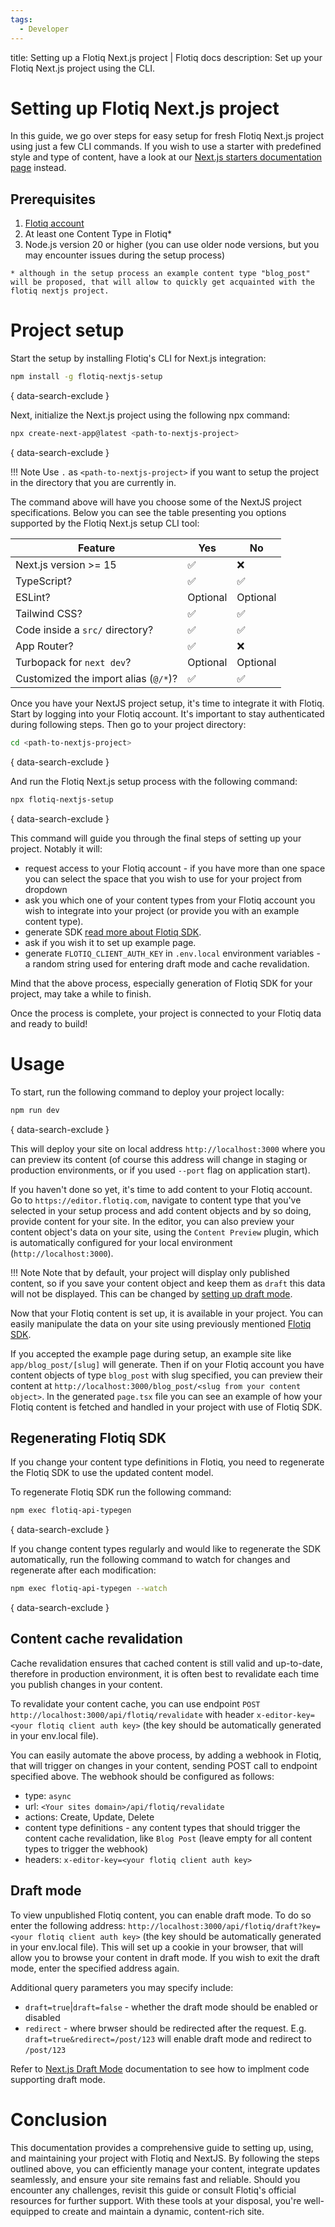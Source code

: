 ```yaml
---
tags:
  - Developer
---
```


title: Setting up a Flotiq Next.js project | Flotiq docs
description: Set up your Flotiq Next.js project using the CLI.

# Setting up Flotiq Next.js project

In this guide, we go over steps for easy setup for fresh Flotiq Next.js project using just a few CLI commands. If you wish to use a starter with predefined style and type of content, have a look at our [Next.js starters documentation page](/docs/Universe/nextjs/nextjs-starters/) instead.

## Prerequisites

1. [Flotiq account](https://editor.flotiq.com)
2. At least one Content Type in Flotiq*
3. Node.js version 20 or higher (you can use older node versions, but you may encounter issues during the setup process)

`* although in the setup process an example content type "blog_post" will be proposed, that will allow to quickly get acquainted with the flotiq nextjs project.`

# Project setup

Start the setup by installing Flotiq's CLI for Next.js integration:

```bash
npm install -g flotiq-nextjs-setup
```
{ data-search-exclude }

Next, initialize the Next.js project using the following npx command:

```bash
npx create-next-app@latest <path-to-nextjs-project>
```
{ data-search-exclude }

!!! Note
    Use `.` as `<path-to-nextjs-project>` if you want to setup the project in the directory that you are currently in.

The command above will have you choose some of the NextJS project specifications. Below you can see the table presenting you options supported by the Flotiq Next.js setup CLI tool:

| Feature                                  | Yes | No  |
|------------------------------------------|-----|-----|
| Next.js version >= 15                    | ✅  | ❌  |
| TypeScript?                              | ✅  | ✅  |
| ESLint?                                  | Optional | Optional |
| Tailwind CSS?                            | ✅  | ✅  |
| Code inside a `src/` directory?          | ✅  | ✅  |
| App Router?                              | ✅  | ❌  |
| Turbopack for `next dev`?                | Optional | Optional |
| Customized the import alias (`@/*`)?     | ✅  | ✅  |

Once you have your NextJS project setup, it's time to integrate it with Flotiq. Start by logging into your Flotiq account. It's important to stay authenticated during following steps. Then go to your project directory:

```bash
cd <path-to-nextjs-project>
```
{ data-search-exclude }

And run the Flotiq Next.js setup process with the following command:

```bash
npx flotiq-nextjs-setup
```
{ data-search-exclude }

This command will guide you through the final steps of setting up your project. Notably it will:

* request access to your Flotiq account - if you have more than one space you can select the space that you wish to use for your project from dropdown
* ask you which one of your content types from your Flotiq account you wish to integrate into your project (or provide you with an example content type).
* generate SDK [read more about Flotiq SDK](/docs/API/generate-package/sdk-nodejs/).
* ask if you wish it to set up example page.
* generate `FLOTIQ_CLIENT_AUTH_KEY` in `.env.local` environment variables - a random string used for entering draft mode and cache revalidation.

Mind that the above process, especially generation of Flotiq SDK for your project, may take a while to finish.

Once the process is complete, your project is connected to your Flotiq data and ready to build!

# Usage

To start, run the following command to deploy your project locally:

```bash
npm run dev
```
{ data-search-exclude }

This will deploy your site on local address `http://localhost:3000` where you can preview its content (of course this address will change in staging or production environments, or if you used `--port` flag on application start).

If you haven't done so yet, it's time to add content to your Flotiq account. Go to `https://editor.flotiq.com`, navigate to content type that you've selected in your setup process and add content objects and by so doing, provide content for your site. In the editor, you can also preview your content object's data on your site, using the `Content Preview` plugin, which is automatically configured for your local environment (`http://localhost:3000`).

!!! Note
    Note that by default, your project will display only published content, so if you save your content object and keep them as `draft` this data will not be displayed.
    This can be changed by [setting up draft mode](#draft-mode).

Now that your Flotiq content is set up, it is available in your project. You can easily manipulate the data on your site using previously mentioned [Flotiq SDK](/docs/API/generate-package/sdk-nodejs/).

If you accepted the example page during setup, an example site like `app/blog_post/[slug]` will generate. Then if on your Flotiq account you have content objects of type `blog_post` with slug specified, you can preview their content at `http://localhost:3000/blog_post/<slug from your content object>`. In the generated `page.tsx` file you can see an example of how your Flotiq content is fetched and handled in your project with use of Flotiq SDK.

## Regenerating Flotiq SDK

If you change your content type definitions in Flotiq, you need to regenerate the Flotiq SDK to use the updated content model.

To regenerate Flotiq SDK run the following command:

```bash
npm exec flotiq-api-typegen
```
{ data-search-exclude }

If you change content types regularly and would like to regenerate the SDK automatically, run the following command to watch for changes and regenerate after each modification:

```bash
npm exec flotiq-api-typegen --watch
```
{ data-search-exclude }

## Content cache revalidation

Cache revalidation ensures that cached content is still valid and up-to-date, therefore in production environment, it is often best to revalidate each time you publish changes in your content.

To revalidate your content cache, you can use endpoint `POST http://localhost:3000/api/flotiq/revalidate` with header `x-editor-key=<your flotiq client auth key>` (the key should be automatically generated in your env.local file).

You can easily automate the above process, by adding a webhook in Flotiq, that will trigger on changes in your content, sending POST call to endpoint specified above. The webhook should be configured as follows:

* type: `async`
* url: `<Your sites domain>/api/flotiq/revalidate`
* actions: Create, Update, Delete
* content type definitions - any content types that should trigger the content cache revalidation, like `Blog Post` (leave empty for all content types to trigger the webhook)
* headers: `x-editor-key=<your flotiq client auth key>`

## Draft mode

To view unpublished Flotiq content, you can enable draft mode. To do so enter the following address: `http://localhost:3000/api/flotiq/draft?key=<your flotiq client auth key>` (the key should be automatically generated in your env.local file). This will set up a cookie in your browser, that will allow you to browse your content in draft mode. If you wish to exit the draft mode, enter the specified address again.

Additional query parameters you may specify include:

* `draft=true`|`draft=false` - whether the draft mode should be enabled or disabled
* `redirect` - where brwser should be redirected after the request. E.g. `draft=true&redirect=/post/123` will enable draft mode and redirect to `/post/123`

Refer to [Next.js Draft Mode](https://nextjs.org/docs/app/building-your-application/configuring/draft-mode) documentation to see how to implment code supporting draft mode.

# Conclusion

This documentation provides a comprehensive guide to setting up, using, and maintaining your project with Flotiq and NextJS. By following the steps outlined above, you can efficiently manage your content, integrate updates seamlessly, and ensure your site remains fast and reliable. Should you encounter any challenges, revisit this guide or consult Flotiq's official resources for further support. With these tools at your disposal, you're well-equipped to create and maintain a dynamic, content-rich site.
